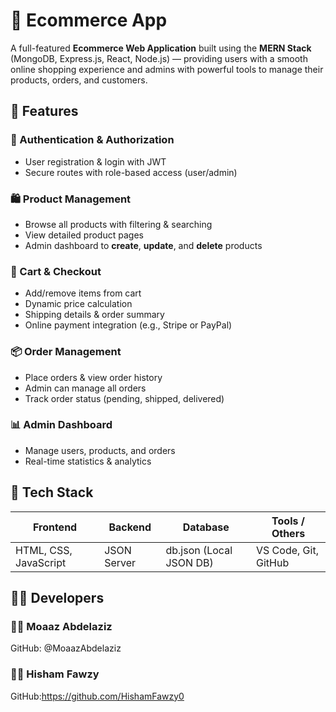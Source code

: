 # 🛒 Ecommerce App

A full-featured **Ecommerce Web Application** built using the **MERN Stack** (MongoDB, Express.js, React, Node.js) — providing users with a smooth online shopping experience and admins with powerful tools to manage their products, orders, and customers.

## 🚀 Features

### 👤 Authentication & Authorization
- User registration & login with JWT
- Secure routes with role-based access (user/admin)

### 🛍️ Product Management
- Browse all products with filtering & searching
- View detailed product pages
- Admin dashboard to **create**, **update**, and **delete** products

### 🛒 Cart & Checkout
- Add/remove items from cart
- Dynamic price calculation
- Shipping details & order summary
- Online payment integration (e.g., Stripe or PayPal)

### 📦 Order Management
- Place orders & view order history
- Admin can manage all orders
- Track order status (pending, shipped, delivered)

### 📊 Admin Dashboard
- Manage users, products, and orders
- Real-time statistics & analytics

## 🧰 Tech Stack

| Frontend         | Backend       | Database   | Tools / Others     |
|------------------|---------------|------------|---------------------|
| HTML, CSS, JavaScript |     JSON Server       | db.json (Local JSON DB) | VS Code, Git, GitHub |



## 🧑‍💻 Developers

### 👨‍💻 Moaaz Abdelaziz
GitHub: @MoaazAbdelaziz


### 👨‍💻 Hisham Fawzy  
GitHub:https://github.com/HishamFawzy0

